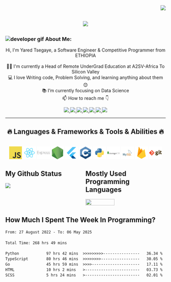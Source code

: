<a href="https://visitorbadge.io/status?path=https%3A%2F%2Fgithub.com%2FYared-betsega%2FYared-betsega">
  <img align="right" src="https://api.visitorbadge.io/api/visitors?path=https%3A%2F%2Fgithub.com%2FYared-betsega%2FYared-betsega&countColor=%23263759" />
</a>

<h1 align="center">
  <a href="https://git.io/typing-svg">
    <img src="https://readme-typing-svg.herokuapp.com/?lines=This+is+Yared+Tsegaye;Nice+to+meet+you+%F0%9F%91%8B&center=true&size=30">
  </a>
</h1>

###  <img src="/images/Developer.gif" alt="developer gif"  height="45px">  About Me:
<p align="center">
  Hi, I'm Yared Tsegaye, a Software Engineer & Competitive Programmer from ETHIOPIA
  <br>
  <br>
  👨‍🎓 I'm currently a Head of Remote UnderGrad Education at A2SV-Africa To Silicon Valley
  <br>
  💻 I love Writing code, Problem Solving, and learning anything about them 😊
  <br>
  📚 I’m currently focusing on Data Science 
  <br>
  📫 How to reach me 👇
</p>
<p align="center"> 
  <a href="https://www.linkedin.com/in/yared-tsegaye-63b961201/">
    <img src="https://img.shields.io/badge/linkedin-%230077B5.svg?&style=for-the-badge&logo=linkedin&logoColor=white" height=23>
  </a> 
  <a href="mailto:yadajossy@gmail.com">
    <img src="https://img.shields.io/badge/Gmail-D14836?style=for-the-badge&logo=gmail&logoColor=white" height=23>
  </a> 
  <a href="https://website-q4a65n2r0-yaredtsegaye120-gmailcom.vercel.app/">
    <img src="https://img.shields.io/badge/portfolio-%234566B5.svg?&style=for-the-badge&logo=codeforces&logoColor=white" height=23>
  </a>
  <a href="http://wa.me//251982985676">
    <img src="https://img.shields.io/badge/WhatsApp-25D366?style=for-the-badge&logo=whatsapp&logoColor=white" height=23>
  </a> 
  <a href="https://t.me/yared_tsega">
    <img src="https://img.shields.io/badge/Telegram-2CA5E0?style=for-the-badge&logo=telegram&logoColor=white" height=23>
  </a>  
  <a href="https://leetcode.com/Yared_betsega/">
    <img src="https://img.shields.io/badge/LeetCode-FFA116?style=for-the-badge&logo=leetcode&logoColor=white" height=23>
  </a>
  <a href="https://codeforces.com/profile/yaredtsegaye">
    <img src="https://img.shields.io/badge/codeforces-%234566B5.svg?&style=for-the-badge&logo=codeforces&logoColor=white" height=23>
  </a>
</p>

<hr>

<h2 align="center">🔥 Languages & Frameworks & Tools & Abilities 🔥</h2><br>
<div align="center">
  <code><img height="40" src="https://raw.githubusercontent.com/github/explore/80688e429a7d4ef2fca1e82350fe8e3517d3494d/topics/javascript/javascript.png" alt="JavaScript"></code>
  <code><img height="40" src="https://raw.githubusercontent.com/github/explore/80688e429a7d4ef2fca1e82350fe8e3517d3494d/topics/react/react.png"></code>
  <code><img height="40" src="https://raw.githubusercontent.com/github/explore/5c058a388828bb5fde0bcafd4bc867b5bb3f26f3/topics/express/express.png"></code>
  <code><img height="40" src="https://raw.githubusercontent.com/github/explore/80688e429a7d4ef2fca1e82350fe8e3517d3494d/topics/nodejs/nodejs.png"></code>
  <code><img height="40" src="https://raw.githubusercontent.com/github/explore/80688e429a7d4ef2fca1e82350fe8e3517d3494d/topics/flutter/flutter.png"></code>
  <code><img height="40" src="https://raw.githubusercontent.com/github/explore/80688e429a7d4ef2fca1e82350fe8e3517d3494d/topics/cpp/cpp.png"></code>
  <code><img height="40" src="https://raw.githubusercontent.com/github/explore/80688e429a7d4ef2fca1e82350fe8e3517d3494d/topics/python/python.png"></code>
  <code><img height="40" src="https://raw.githubusercontent.com/github/explore/80688e429a7d4ef2fca1e82350fe8e3517d3494d/topics/mongodb/mongodb.png"></code>
  <code><img height="40" src="https://raw.githubusercontent.com/github/explore/80688e429a7d4ef2fca1e82350fe8e3517d3494d/topics/mysql/mysql.png"></code>
  <code><img height="40" src="https://raw.githubusercontent.com/github/explore/80688e429a7d4ef2fca1e82350fe8e3517d3494d/topics/firebase/firebase.png"></code>
  <code><img height="40" src="https://raw.githubusercontent.com/github/explore/80688e429a7d4ef2fca1e82350fe8e3517d3494d/topics/git/git.png"></code>
</div>

<div style="width:100%; overflow:auto;">
<div style="width:50%; float:left;">
<h2>My Github Status</h2>
<img src="https://github-readme-stats.vercel.app/api?username=Yared-betsega&&show_icons=true&title_color=ffffff&icon_color=bb2acf&text_color=daf7dc&bg_color=151515" />
</div>
<div style="width:50%; float:right;">
<h2>Mostly Used Programming Languages</h2>
<img src="https://wakatime.com/share/@yared/2ea83f02-29da-45b1-ac83-e77e61ce9fc0.svg" width="60%" height="20%" />
</div>
</div>

<h2>How Much I Spent The Week In Programming?</h2>
<!--START_SECTION:waka-->

```txt
From: 27 August 2022 - To: 06 May 2025

Total Time: 268 hrs 49 mins

Python            97 hrs 42 mins  >>>>>>>>>----------------   36.34 %
TypeScript        80 hrs 46 mins  >>>>>>>>-----------------   30.05 %
Go                45 hrs 59 mins  >>>>---------------------   17.11 %
HTML              10 hrs 2 mins   >------------------------   03.73 %
SCSS              5 hrs 24 mins   >------------------------   02.01 %
```

<!--END_SECTION:waka-->
